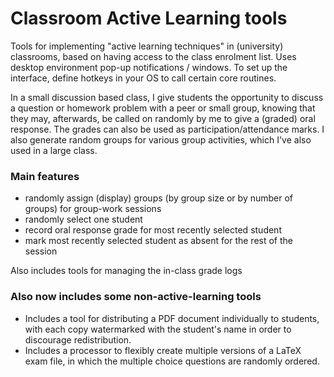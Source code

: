 Classroom Active Learning tools
=========================

Tools for implementing "active learning techniques" in (university) classrooms, 
based on having access to the class enrolment list.
Uses desktop environment pop-up notifications / windows.
To set up the interface, define hotkeys in your OS to call certain core routines.

In a small discussion based class, I give students the opportunity to discuss a question or homework problem with a peer or small group, knowing that they may, afterwards, be called on randomly by me to give a (graded) oral response. The grades can also be used as participation/attendance marks.
I also generate random groups for various group activities, which I've also used in a large class.

### Main features
 - randomly assign (display) groups (by group size or by number of groups) for group-work sessions
 - randomly select one student
 - record oral response grade for most recently selected student
 - mark most recently selected student as absent for the rest of the session
 
Also includes tools for managing the in-class grade logs

### Also now includes some non-active-learning tools
 - Includes a tool for distributing a PDF document individually to students, with each copy watermarked with the student's name in order to discourage redistribution.
 - Includes a processor to flexibly create multiple versions of a  LaTeX exam file, in which the multiple choice questions are randomly ordered.
